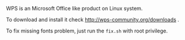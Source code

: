 WPS is an Microsoft Office like product on Linux system.

To download and install it check http://wps-community.org/downloads .

To fix missing fonts problem, just run the `fix.sh` with root privilege.

